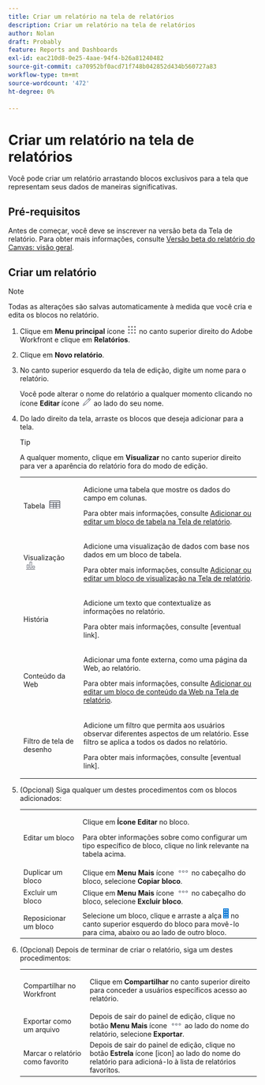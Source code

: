 ```yaml
---
title: Criar um relatório na tela de relatórios
description: Criar um relatório na tela de relatórios
author: Nolan
draft: Probably
feature: Reports and Dashboards
exl-id: eac210d8-0e25-4aae-94f4-b26a81240482
source-git-commit: ca70952bf0acd71f748b042852d434b560727a83
workflow-type: tm+mt
source-wordcount: '472'
ht-degree: 0%

---
```



# Criar um relatório na tela de relatórios

Você pode criar um relatório arrastando blocos exclusivos para a tela que representam seus dados de maneiras significativas.

## Pré-requisitos

Antes de começar, você deve se inscrever na versão beta da Tela de relatório. Para obter mais informações, consulte [Versão beta do relatório do Canvas: visão geral](/help/quicksilver/product-announcements/betas/canvas-dashboards-beta/reporting-canvas-beta-overview.md).

## Criar um relatório

>[!NOTE]
>
>Todas as alterações são salvas automaticamente à medida que você cria e edita os blocos no relatório.

1. Clique em **Menu principal** ícone ![](assets/main-menu-icon.png) no canto superior direito do Adobe Workfront e clique em **Relatórios**.
1. Clique em **Novo relatório**.
1. No canto superior esquerdo da tela de edição, digite um nome para o relatório.

   Você pode alterar o nome do relatório a qualquer momento clicando no ícone **Editar** ícone ![](assets/edit-icon.png) ao lado do seu nome.

1. Do lado direito da tela, arraste os blocos que deseja adicionar para a tela.

   >[!TIP]
   >
   >A qualquer momento, clique em **Visualizar** no canto superior direito para ver a aparência do relatório fora do modo de edição.

   <table style="table-layout:auto"> 
    <col> 
    <col> 
    <tbody> 
     <tr> 
      <td role="rowheader">Tabela <img src="assets/table-icon.png"></td> 
      <td> <p>Adicione uma tabela que mostre os dados do campo em colunas.</p> <p>Para obter mais informações, consulte <a href="../../../reports-and-dashboards/reporting-canvas/table-blocks/add-or-edit-report-table.md" class="MCXref xref">Adicionar ou editar um bloco de tabela na Tela de relatório</a>.</p> </td> 
     </tr> 
     <tr> 
      <td role="rowheader">Visualização <img src="assets/visualization-icon.png"></td> 
      <td> <p>Adicione uma visualização de dados com base nos dados em um bloco de tabela.</p> <p>Para obter mais informações, consulte <a href="../../../reports-and-dashboards/reporting-canvas/visualization-blocks/add-or-edit-report-visualization.md" class="MCXref xref">Adicionar ou editar um bloco de visualização na Tela de relatório</a>.</p> </td> 
     </tr>
      <tr data-mc-conditions="QuicksilverOrClassic.Draft mode"> 
       <td role="rowheader">História</td> 
       <td> <p>Adicione um texto que contextualize as informações no relatório.</p> <p>Para obter mais informações, consulte [eventual link].</p> </td> 
      </tr>
     <tr data-mc-conditions=""> 
      <td role="rowheader">Conteúdo da Web</td> 
      <td> <p>Adicionar uma fonte externa, como uma página da Web, ao relatório.</p> <p>Para obter mais informações, consulte <a href="../../../reports-and-dashboards/reporting-canvas/other-blocks/add-or-edt-web-content-block.md" class="MCXref xref">Adicionar ou editar um bloco de conteúdo da Web na Tela de relatório</a>.</p> </td> 
     </tr>
      <tr data-mc-conditions="QuicksilverOrClassic.Draft mode"> 
       <td role="rowheader">Filtro de tela de desenho</td> 
       <td> <p>Adicione um filtro que permita aos usuários observar diferentes aspectos de um relatório. Esse filtro se aplica a todos os dados no relatório.</p> <p>Para obter mais informações, consulte [eventual link].</p> </td> 
      </tr>
    </tbody> 
   </table>

1. (Opcional) Siga qualquer um destes procedimentos com os blocos adicionados:

   <table style="table-layout:auto"> 
    <col> 
    <col> 
    <tbody> 
     <tr> 
      <td role="rowheader">Editar um bloco</td> 
      <td> <p>Clique em <strong>Ícone Editar</strong> no bloco.</p> <p>Para obter informações sobre como configurar um tipo específico de bloco, clique no link relevante na tabela acima.</p> </td> 
     </tr> 
     <tr> 
      <td role="rowheader">Duplicar um bloco</td> 
      <td>Clique em <strong>Menu Mais</strong> ícone <img src="assets/more-icon.png"> no cabeçalho do bloco, selecione <strong>Copiar bloco</strong>.</td> 
     </tr> 
     <tr> 
      <td role="rowheader">Excluir um bloco</td> 
      <td>Clique em <strong>Menu Mais</strong> ícone <img src="assets/more-icon.png"> no cabeçalho do bloco, selecione <strong>Excluir bloco</strong>.</td> 
     </tr> 
     <tr> 
      <td role="rowheader">Reposicionar um bloco</td> 
      <td> Selecione um bloco, clique e arraste a alça <img src="assets/widget-drag-icon.png" style="max-width: 16px;"> no canto superior esquerdo do bloco para movê-lo para cima, abaixo ou ao lado de outro bloco.</td> 
     </tr> 
    </tbody> 
   </table>

1. (Opcional) Depois de terminar de criar o relatório, siga um destes procedimentos:

   <table style="table-layout:auto"> 
    <col> 
    <col> 
    <tbody> 
     <tr> 
      <td role="rowheader">Compartilhar no Workfront</td> 
      <td> <p>Clique em <strong>Compartilhar</strong> no canto superior direito para conceder a usuários específicos acesso ao relatório.</p> </td> 
     </tr> 
     <tr> 
      <td role="rowheader">Exportar como um arquivo</td> 
      <td>Depois de sair do painel de edição, clique no botão <strong>Menu Mais</strong> ícone <img src="assets/more-icon.png"> ao lado do nome do relatório, selecione <strong>Exportar</strong>.</td> 
     </tr> 
     <tr> 
      <td role="rowheader">Marcar o relatório como favorito</td> 
      <td>Depois de sair do painel de edição, clique no botão <strong>Estrela</strong> ícone [icon] ao lado do nome do relatório para adicioná-lo à lista de relatórios favoritos.</td> 
     </tr> 
    </tbody> 
   </table>
